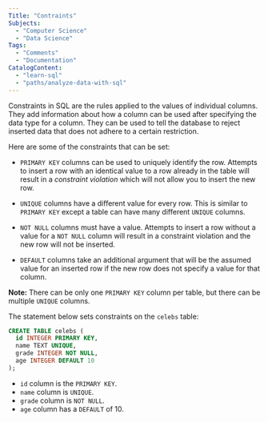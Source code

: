 ```yaml
---
Title: "Contraints"
Subjects:
  - "Computer Science"
  - "Data Science"
Tags: 
  - "Comments"
  - "Documentation"
CatalogContent:
  - "learn-sql"
  - "paths/analyze-data-with-sql"
---
```


Constraints in SQL are the rules applied to the values of individual columns. They add information about how a column can be used after specifying the data type for a column. They can be used to tell the database to reject inserted data that does not adhere to a certain restriction. 

Here are some of the constraints that can be set:

- `PRIMARY KEY` columns can be used to uniquely identify the row. Attempts to insert a row with an identical value to a row already in the table will result in a *constraint violation* which will not allow you to insert the new row.

- `UNIQUE` columns have a different value for every row. This is similar to `PRIMARY KEY` except a table can have many different `UNIQUE` columns.

- `NOT NULL` columns must have a value. Attempts to insert a row without a value for a `NOT NULL` column will result in a constraint violation and the new row will not be inserted.

- `DEFAULT` columns take an additional argument that will be the assumed value for an inserted row if the new row does not specify a value for that column.

**Note:** There can be only one `PRIMARY KEY` column per table, but there can be multiple `UNIQUE` columns.

The statement below sets constraints on the `celebs` table:

```sql
CREATE TABLE celebs (
  id INTEGER PRIMARY KEY, 
  name TEXT UNIQUE,
  grade INTEGER NOT NULL,
  age INTEGER DEFAULT 10
);
```

- `id` column is the `PRIMARY KEY`.
- `name` column is `UNIQUE`.
- `grade` column is `NOT NULL`.
- `age` column has a `DEFAULT` of 10.
